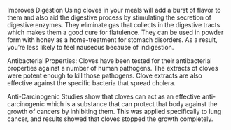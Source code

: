 
Improves Digestion
Using cloves in your meals will add a burst of flavor to them and also aid the digestive process by stimulating the secretion of digestive enzymes. They eliminate gas that collects in the digestive tracts which makes them a good cure for flatulence. They can be used in powder form with honey as a home-treatment for stomach disorders. As a result, you’re less likely to feel nauseous because of indigestion.

Antibacterial Properties:
Cloves have been tested for their antibacterial properties against a number of human pathogens. The extracts of cloves were potent enough to kill those pathogens. Clove extracts are also effective against the specific bacteria that spread cholera.

Anti-Carcinogenic
Studies show that cloves can act as an effective anti-carcinogenic which is a substance that can protect that body against the growth of cancers by inhibiting them. This was applied specifically to lung cancer, and results showed that cloves stopped the growth completely.
